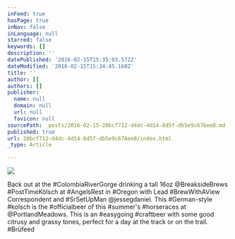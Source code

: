 ```yaml
---
inFeed: true
hasPage: true
inNav: false
inLanguage: null
starred: false
keywords: []
description: ''
datePublished: '2016-02-15T15:35:03.572Z'
dateModified: '2016-02-15T15:34:45.160Z'
title: ''
author: []
authors: []
publisher:
  name: null
  domain: null
  url: null
  favicon: null
sourcePath: _posts/2016-02-15-20bcf712-d4dc-4d14-8d5f-db5e9c676ee0.md
published: true
url: 20bcf712-d4dc-4d14-8d5f-db5e9c676ee0/index.html
_type: Article

---
```

![](https://the-grid-user-content.s3-us-west-2.amazonaws.com/cf2aac9b-830b-4970-83f3-deb135b7abaa.jpg)

Back out at the \#ColombiaRiverGorge drinking a tall 16oz @BreaksideBrews \#PostTimeKölsch at \#AngelsRest in \#Oregon with Lead \#BrewWithAView Correspondent and \#SrSetUpMan @jessegdaniel. This \#German-style \#kolsch is the \#officialbeer of this \#summer's \#horseraces at @PortlandMeadows. This is an \#easygoing \#craftbeer with some good citrusy and grassy tones, perfect for a day at the track or on the trail. \#Brüfeed